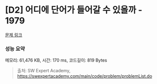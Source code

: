 # [D2] 어디에 단어가 들어갈 수 있을까 - 1979 

[문제 링크](https://swexpertacademy.com/main/code/problem/problemDetail.do?contestProbId=AV5PuPq6AaQDFAUq) 

### 성능 요약

메모리: 61,476 KB, 시간: 170 ms, 코드길이: 819 Bytes



> 출처: SW Expert Academy, https://swexpertacademy.com/main/code/problem/problemList.do